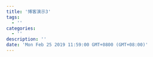 ```yaml
---
title: '博客演示3'
tags:
  - ''
categories:
  - ''
description: ''
date: 'Mon Feb 25 2019 11:59:00 GMT+0800 (GMT+08:00)'
---
```

